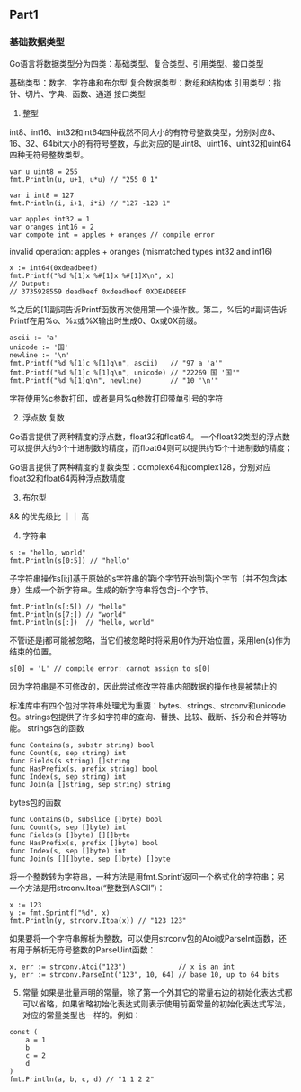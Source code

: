 ## Part1
### 基础数据类型
Go语言将数据类型分为四类：基础类型、复合类型、引用类型、接口类型

基础类型：数字、字符串和布尔型
复合数据类型：数组和结构体
引用类型：指针、切片、字典、函数、通道
接口类型

1. 整型

int8、int16、int32和int64四种截然不同大小的有符号整数类型，分别对应8、16、32、64bit大小的有符号整数，与此对应的是uint8、uint16、uint32和uint64四种无符号整数类型。

```
var u uint8 = 255
fmt.Println(u, u+1, u*u) // "255 0 1"

var i int8 = 127
fmt.Println(i, i+1, i*i) // "127 -128 1"
```

```
var apples int32 = 1
var oranges int16 = 2
var compote int = apples + oranges // compile error
```
invalid operation: apples + oranges (mismatched types int32 and int16)

```
x := int64(0xdeadbeef)
fmt.Printf("%d %[1]x %#[1]x %#[1]X\n", x)
// Output:
// 3735928559 deadbeef 0xdeadbeef 0XDEADBEEF
```
%之后的[1]副词告诉Printf函数再次使用第一个操作数。第二，%后的#副词告诉Printf在用%o、%x或%X输出时生成0、0x或0X前缀。

```
ascii := 'a'
unicode := '国'
newline := '\n'
fmt.Printf("%d %[1]c %[1]q\n", ascii)   // "97 a 'a'"
fmt.Printf("%d %[1]c %[1]q\n", unicode) // "22269 国 '国'"
fmt.Printf("%d %[1]q\n", newline)       // "10 '\n'"
```
字符使用%c参数打印，或者是用%q参数打印带单引号的字符

2. 浮点数 复数

Go语言提供了两种精度的浮点数，float32和float64。
一个float32类型的浮点数可以提供大约6个十进制数的精度，而float64则可以提供约15个十进制数的精度；

Go语言提供了两种精度的复数类型：complex64和complex128，分别对应float32和float64两种浮点数精度

3. 布尔型

&& 的优先级比 ｜｜ 高

4. 字符串

```
s := "hello, world"
fmt.Println(s[0:5]) // "hello"
```
子字符串操作s[i:j]基于原始的s字符串的第i个字节开始到第j个字节（并不包含j本身）生成一个新字符串。生成的新字符串将包含j-i个字节。

```
fmt.Println(s[:5]) // "hello"
fmt.Println(s[7:]) // "world"
fmt.Println(s[:])  // "hello, world"
```
不管i还是j都可能被忽略，当它们被忽略时将采用0作为开始位置，采用len(s)作为结束的位置。

```
s[0] = 'L' // compile error: cannot assign to s[0]
```
因为字符串是不可修改的，因此尝试修改字符串内部数据的操作也是被禁止的

标准库中有四个包对字符串处理尤为重要：bytes、strings、strconv和unicode包。strings包提供了许多如字符串的查询、替换、比较、截断、拆分和合并等功能。
strings包的函数
```
func Contains(s, substr string) bool
func Count(s, sep string) int
func Fields(s string) []string
func HasPrefix(s, prefix string) bool
func Index(s, sep string) int
func Join(a []string, sep string) string
```
bytes包的函数
```
func Contains(b, subslice []byte) bool
func Count(s, sep []byte) int
func Fields(s []byte) [][]byte
func HasPrefix(s, prefix []byte) bool
func Index(s, sep []byte) int
func Join(s [][]byte, sep []byte) []byte
```

将一个整数转为字符串，一种方法是用fmt.Sprintf返回一个格式化的字符串；另一个方法是用strconv.Itoa(“整数到ASCII”)：
```
x := 123
y := fmt.Sprintf("%d", x)
fmt.Println(y, strconv.Itoa(x)) // "123 123"
```

如果要将一个字符串解析为整数，可以使用strconv包的Atoi或ParseInt函数，还有用于解析无符号整数的ParseUint函数：
```
x, err := strconv.Atoi("123")             // x is an int
y, err := strconv.ParseInt("123", 10, 64) // base 10, up to 64 bits
```

5. 常量
如果是批量声明的常量，除了第一个外其它的常量右边的初始化表达式都可以省略，如果省略初始化表达式则表示使用前面常量的初始化表达式写法，对应的常量类型也一样的。例如：
```
const (
    a = 1
    b
    c = 2
    d
)
fmt.Println(a, b, c, d) // "1 1 2 2"
```